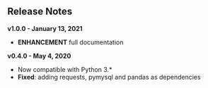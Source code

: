 
## Release Notes

**v1.0.0 - January 13, 2021**

* **ENHANCEMENT** full documentation

**v0.4.0 - May 4, 2020**

* Now compatible with Python 3.*
* **Fixed**: adding requests, pymysql and pandas as dependencies
